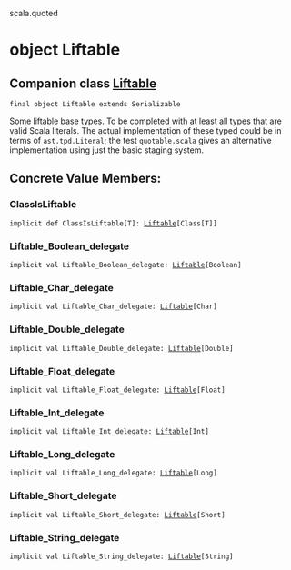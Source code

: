 scala.quoted
# object Liftable

## Companion class <a href="./Liftable.md">Liftable</a>

<pre><code class="language-scala" >final object Liftable extends Serializable</pre></code>
Some liftable base types. To be completed with at least all types
that are valid Scala literals. The actual implementation of these
typed could be in terms of `ast.tpd.Literal`; the test `quotable.scala`
gives an alternative implementation using just the basic staging system.

## Concrete Value Members:
### ClassIsLiftable
<pre><code class="language-scala" >implicit def ClassIsLiftable[T]: <a href="./Liftable.md">Liftable</a>[Class[T]]</pre></code>

### Liftable_Boolean_delegate
<pre><code class="language-scala" >implicit val Liftable_Boolean_delegate: <a href="./Liftable.md">Liftable</a>[Boolean]</pre></code>

### Liftable_Char_delegate
<pre><code class="language-scala" >implicit val Liftable_Char_delegate: <a href="./Liftable.md">Liftable</a>[Char]</pre></code>

### Liftable_Double_delegate
<pre><code class="language-scala" >implicit val Liftable_Double_delegate: <a href="./Liftable.md">Liftable</a>[Double]</pre></code>

### Liftable_Float_delegate
<pre><code class="language-scala" >implicit val Liftable_Float_delegate: <a href="./Liftable.md">Liftable</a>[Float]</pre></code>

### Liftable_Int_delegate
<pre><code class="language-scala" >implicit val Liftable_Int_delegate: <a href="./Liftable.md">Liftable</a>[Int]</pre></code>

### Liftable_Long_delegate
<pre><code class="language-scala" >implicit val Liftable_Long_delegate: <a href="./Liftable.md">Liftable</a>[Long]</pre></code>

### Liftable_Short_delegate
<pre><code class="language-scala" >implicit val Liftable_Short_delegate: <a href="./Liftable.md">Liftable</a>[Short]</pre></code>

### Liftable_String_delegate
<pre><code class="language-scala" >implicit val Liftable_String_delegate: <a href="./Liftable.md">Liftable</a>[String]</pre></code>


